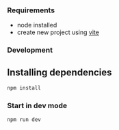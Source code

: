 ### Requirements

- node installed
- create new project using [vite](https://vitejs.dev/guide/)

### Development

## Installing dependencies

```bash
npm install
```

### Start in dev mode

```bash
npm run dev
```
